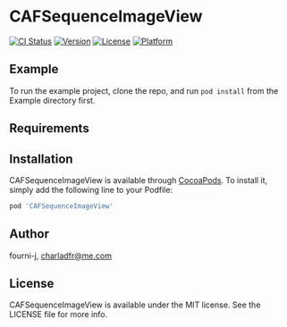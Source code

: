 # CAFSequenceImageView

[![CI Status](https://img.shields.io/travis/Fourni-j/CAFSequenceImageView.svg?style=flat)](https://travis-ci.org/Fourni-j/CAFSequenceImageView)
[![Version](https://img.shields.io/cocoapods/v/CAFSequenceImageView.svg?style=flat)](https://cocoapods.org/pods/CAFSequenceImageView)
[![License](https://img.shields.io/cocoapods/l/CAFSequenceImageView.svg?style=flat)](https://cocoapods.org/pods/CAFSequenceImageView)
[![Platform](https://img.shields.io/cocoapods/p/CAFSequenceImageView.svg?style=flat)](https://cocoapods.org/pods/CAFSequenceImageView)

## Example

To run the example project, clone the repo, and run `pod install` from the Example directory first.

## Requirements

## Installation

CAFSequenceImageView is available through [CocoaPods](https://cocoapods.org). To install
it, simply add the following line to your Podfile:

```ruby
pod 'CAFSequenceImageView'
```

## Author

fourni-j, charladfr@me.com

## License

CAFSequenceImageView is available under the MIT license. See the LICENSE file for more info.
